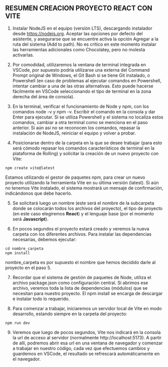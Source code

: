 ## RESUMEN CREACION PROYECTO REACT CON VITE

1. Instalar NodeJS en el equipo (versión LTS), descargando instalador desde https://nodejs.org. Aceptar las opciones por defecto del asistente, y asegurarse que se encuentre activa la opción Agregar a la ruta del sistema (Add to path). No es crítico en este momento instalar las herramientas adicionales como Chocolatey, pero no molesta activarlas.

2. Por comodidad, utilizaremos la ventana de terminal integrada en VSCode, por supuesto podría utilizarse una externa del Command Prompt original de Windows, el Git Bash si se tiene Git instalado, o Powershell (en caso de problemas al ejecutar comandos en Powershell, intentar cambiar a una de las otras alternativas. Esto puede hacerse fácilmente en VSCode seleccionando el tipo de terminal en la zona derecha del área de consola).

3. En la terminal, verificar el funcionamiento de Node y npm, con los comandos node -v y npm -v. Escribir el comando en la consola y dar Enter para ejecutar. Si se utiliza Powershell y el sistema no localiza estos comandos, cambiar a otra terminal como se menciona en el paso anterior. Si aún así no se reconocen los comandos, repasar la instalación de NodeJS, reiniciar el equipo y volver a probar.

4. Posicionarse dentro de la carpeta en la que se desee trabajar (para esto será cómodo repasar los comandos característicos de terminal en la plataforma de Rolling) y solicitar la creación de un nuevo proyecto con Vite:

```
npm create vite@latest
```

Estamos utilizando el gestor de paquetes npm, para crear un nuevo proyecto utilizando la herramienta Vite en su última versión (latest). Si aún no tenemos Vite instalado, el sistema mostrará un mensaje de confirmación, indicándonos que debe hacerlo.

5. Se solicitará luego un nombre (este será el nombre de la subcarpeta donde se colocarán todos los archivos del proyecto), el tipo de proyecto (en este caso elegiremos <b>React</b>) y el lenguaje base (por el momento será <b>Javascript</b>).

6. En pocos segundos el proyecto estará creado y veremos la nueva carpeta con los diferentes archivos. Para instalar las dependencias necesarias, debemos ejecutar:

```
cd nombre_carpeta
npm install
```

nombre_carpeta es por supuesto el nombre que hemos decidido darle al proyecto en el paso 5.

7. Recordar que el sistema de gestión de paquetes de Node, utiliza el archivo package.json como configuración central. Si abrimos ese archivo, veremos toda la lista de dependencias (módulos) que se necesitan para nuestro proyecto. El npm install se encarga de descargar e instalar todo lo requerido.

8. Para comenzar a trabajar, iniciaremos un servidor local de Vite en modo desarrollo, estando siempre en la carpeta del proyecto:

```
npm run dev
```

9. Veremos que luego de pocos segundos, Vite nos indicará en la consola la url de acceso al servidor (normalmente http://localhost:5173). A partir de allí, podremos abrir esa url en una ventana de navegador y comenzar a trabajar en nuestro código, cada vez que efectuemos cambios y guardemos en VSCode, el resultado se refrescará automáticamente en el navegador.
